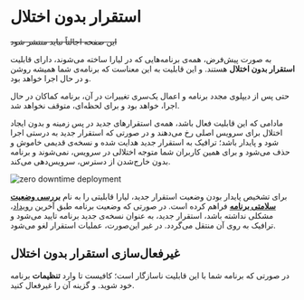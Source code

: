 # استقرار بدون اختلال

~~این صفحه اجالتاً نباید منتشر شود~~

به صورت پیش‌فرض، همه‌ی برنامه‌هایی که در لیارا ساخته می‌شوند، دارای قابلیت **استقرار بدون اختلال**  هستند. و این قابلیت به این معناست که برنامه‌ی شما همیشه روشن و در حال اجرا خواهد بود.

حتی پس از دیپلوی مجدد برنامه و اعمال یک‌سری تغییرات در آن، برنامه کماکان در حال اجرا، خواهد بود و برای لحظه‌ای، متوقف نخواهد شد. 

مادامی که این قابلیت فعال باشد، همه‌ی استقرارهای جدید در پس زمینه و بدون ایجاد اختلال برای سرویس اصلی رخ می‌دهند و در صورتی که استقرار جدید به درستی اجرا شود و پایدار باشد؛ ترافیک به استقرار جدید هدایت شده و نسخه‌ی قدیمی خاموش و حذف می‌شود و برای همین کاربران شما متوجه اختلالی در سرویس، نمی‌شوند و برنامه بدون خارج‌شدن از دسترس، سرویس‌دهی می‌کند.

![zero downtime deployment](https://files.liara.ir/liara/docs/zero-downtime-deployment.gif)

برای تشخیص پایدار بودن وضعیت استقرار جدید، لیارا قابلیتی را به نام [**بررسی وضعیت سلامتی برنامه**](./health-check.md) فراهم کرده است. در صورتی که وضعیت برنامه طبق آخرین [رویداد](./events.md)، مشکلی نداشته باشد، استقرار جدید، به عنوان نسخه‌ی جدید برنامه تایید می‌شود و ترافیک به روی آن منتقل می‌گردد. در غیر این‌صورت،‌ عملیات استقرار لغو می‌شود.

## غیرفعال‌سازی استقرار بدون اختلال
در صورتی که برنامه شما با این قابلیت ناسازگار است؛ کافیست تا وارد **تنظیمات** برنامه خود شوید. و گزینه آن را غیرفعال کنید.



